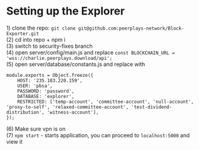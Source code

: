 # Setting up the Explorer

1\) clone the repo: `git clone git@github.com:peerplays-network/Block-Exporter.git`  
\(2\) cd into repo + npm i  
\(3\) switch to security-fixes branch  
\(4\) open server/config/main.js and replace `const BLOCKCHAIN_URL = 'wss://charlie.peerplays.download/api';`  
\(5\) open server/database/constants.js and replace with  


```text
module.exports = Object.freeze({
	HOST: '235.183.220.159',
	USER: 'pbsa',
	PASSWORD: 'password',
	DATABASE: 'explorer',
	RESTRICTED: ['temp-account', 'committee-account', 'null-account', 'proxy-to-self', 'relaxed-committee-account', 'test-dividend-distribution', 'witness-account'],
});
```

\(6\) Make sure vpn is on  
\(7\) `npm start` - starts application, you can proceed to `localhost:5000` and view it

